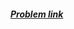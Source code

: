 ##### <a href="https://www.hackerrank.com/contests/projecteuler/challenges/euler010" target="_blank">Problem link</a>